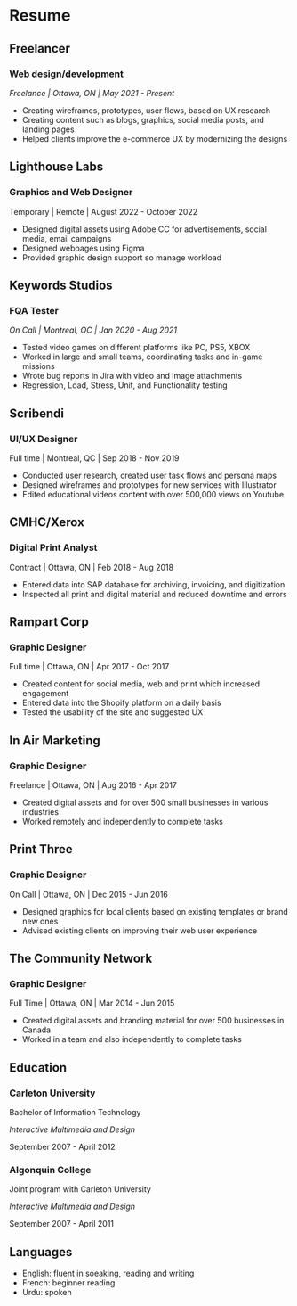 # Resume

## Freelancer

### Web design/development

_Freelance | Ottawa, ON | May 2021 - Present_

- Creating wireframes, prototypes, user flows, based on UX research
- Creating content such as blogs, graphics, social media posts, and landing pages
- Helped clients improve the e-commerce UX by modernizing the designs

## Lighthouse Labs

### Graphics and Web Designer

Temporary | Remote | August 2022 - October 2022

- Designed digital assets using Adobe CC for advertisements, social media, email campaigns
- Designed webpages using Figma
- Provided graphic design support so manage workload

## Keywords Studios

### FQA Tester

_On Call | Montreal, QC | Jan 2020 - Aug 2021_

- Tested video games on different platforms like PC, PS5, XBOX
- Worked in large and small teams, coordinating tasks and in-game missions
- Wrote bug reports in Jira with video and image attachments
- Regression, Load, Stress, Unit, and Functionality testing

## Scribendi

### UI/UX Designer

Full time | Montreal, QC | Sep 2018 - Nov 2019

- Conducted user research, created user task flows and persona maps
- Designed wireframes and prototypes for new services with Illustrator
- Edited educational videos content with over 500,000 views on Youtube

## CMHC/Xerox

### Digital Print Analyst

Contract | Ottawa, ON | Feb 2018 - Aug 2018

- Entered data into SAP database for archiving, invoicing, and digitization
- Inspected all print and digital material and reduced downtime and errors

## Rampart Corp

### Graphic Designer

Full time | Ottawa, ON | Apr 2017 - Oct 2017

- Created content for social media, web and print which increased engagement
- Entered data into the Shopify platform on a daily basis
- Tested the usability of the site and suggested UX

## In Air Marketing

### Graphic Designer

Freelance | Ottawa, ON | Aug 2016 - Apr 2017

- Created digital assets and for over 500 small businesses in various industries
- Worked remotely and independently to complete tasks

## Print Three

### Graphic Designer

On Call | Ottawa, ON | Dec 2015 - Jun 2016

- Designed graphics for local clients based on existing templates or brand new ones
- Advised existing clients on improving their web user experience

## The Community Network

### Graphic Designer

Full Time | Ottawa, ON | Mar 2014 - Jun 2015

- Created digital assets and branding material for over 500 businesses in Canada
- Worked in a team and also independently to complete tasks

## Education

### Carleton University

Bachelor of Information Technology

_Interactive Multimedia and Design_

September 2007 - April 2012

### Algonquin College

Joint program with Carleton University

_Interactive Multimedia and Design_

September 2007 - April 2011

## Languages

- English: fluent in soeaking, reading and writing
- French: beginner reading
- Urdu: spoken
